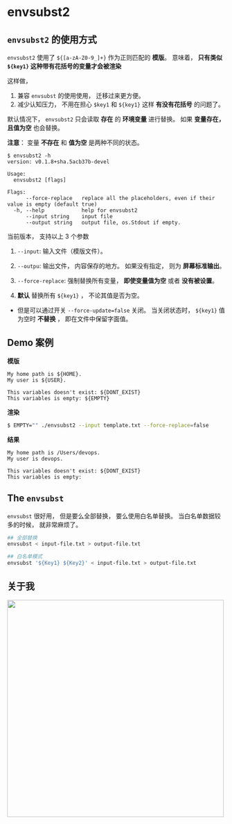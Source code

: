 # envsubst2

## `envsubst2` 的使用方式

`envsubst2` 使用了 `${[a-zA-Z0-9_]+}` 作为正则匹配的 **模版**。 意味着， **只有类似 `${key1}` 这种带有花括号的变量才会被渲染**

这样做，

1. 兼容 `envsubst` 的使用使用， 迁移过来更方便。 
2. 减少认知压力， 不用在担心 `$key1` 和 `${key1}` 这样 **有没有花括号** 的问题了。

默认情况下， `envsubst2` 只会读取 **存在** 的 **环境变量** 进行替换。 如果 **变量存在， 且值为空** 也会替换。

**注意**： 变量 **不存在** 和 **值为空** 是两种不同的状态。

```
$ envsubst2 -h
version: v0.1.8+sha.5acb37b-devel

Usage:
  envsubst2 [flags]

Flags:
      --force-replace   replace all the placeholders, even if their value is empty (default true)
  -h, --help            help for envsubst2
      --input string    input file
      --output string   output file, os.Stdout if empty.
```

当前版本， 支持以上 3 个参数

1. `--input`: 输入文件（模版文件）。
2. `--outpu`: 输出文件， 内容保存的地方。 如果没有指定， 则为 **屏幕标准输出**。
3. `--force-replace`: 强制替换所有变量， **即使变量值为空** 或者 **没有被设置**。

2. **默认** 替换所有 `${key1}` ， 不论其值是否为空。
  + 但是可以通过开关 `--force-update=false` 关闭。 当关闭状态时， `${key1}` 值为空时 **不替换** ， 即在文件中保留字面值。


## Demo 案例

**模版**

```
My home path is ${HOME}.
My user is ${USER}.

This variables doesn't exist: ${DONT_EXIST}
This variables is empty: ${EMPTY}
```

**渲染**

```bash
$ EMPTY="" ./envsubst2 --input template.txt --force-replace=false
```

**结果**

```
My home path is /Users/devops.
My user is devops.

This variables doesn't exist: ${DONT_EXIST}
This variables is empty: 
```

## The `envsubst`

`envsubst` 很好用， 但是要么全部替换， 要么使用白名单替换。 当白名单数据较多的时候， 就非常麻烦了。

```bash
## 全部替换
envsubst < input-file.txt > output-file.txt

## 白名单模式
envsubst '${Key1} ${Key2}' < input-file.txt > output-file.txt
```

## 关于我


<a href="https://typonotes.com/"><img src="https://static.typonotes.com/mp/qrcode.png" alt="" width="500px"></a>

